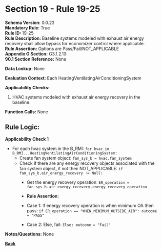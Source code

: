 # Section 19 - Rule 19-25           
**Schema Version:** 0.0.23    
**Mandatory Rule:** True    
**Rule ID:** 19-25         
**Rule Description:** Baseline systems modeled with exhaust air energy recovery shall allow bypass for economizer control where applicable.      
**Rule Assertion:** Options are Pass/Fail/NOT_APPLICABLE       
**Appendix G Section:** G3.1.2.10          
**90.1 Section Reference:** None  

**Data Lookup:** None  

**Evaluation Context:** Each HeatingVentilatingAirConditioningSystem  

**Applicability Checks:** 
1. HVAC systems modeled with exhaust air energy recovery in the baseline.  

**Function Calls:**  None   

## Rule Logic:   
**Applicability Check 1**      
- For each hvac system in the B_RMI: `for hvac in B_RMI...HeatingVentilatingAirConditioningSystem:`  
    - Create fan system object: `fan_sys_b = hvac.fan_system`  
    - Check if there are any energy recovery objects associated with the fan system object, if not then NOT_APPLICABLE: `if fan_sys_b.air_energy_recovery != Null:` 
        - Get the energy recovery operation: `ER_operation = fan_sys_b.air_energy_recovery.energy_recovery_operation`  
        
        - **Rule Assertion:** 
        - Case 1: If energy recovery operation is when minimum OA then pass: `if ER_operation == "WHEN_MINIMUM_OUTSIDE_AIR": outcome = "PASS"`  
        - Case 2: Else, fail: `Else: outcome = "Fail"`  

**Notes/Questions:**  None  

**[Back](_toc.md)**